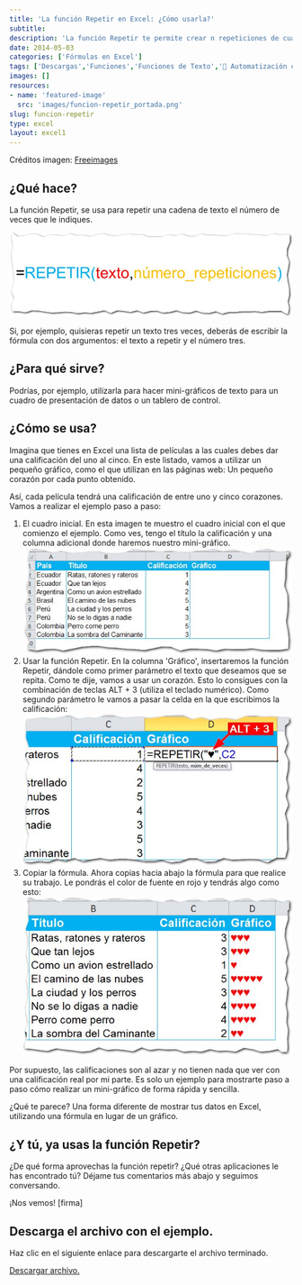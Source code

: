 ```yaml
---
title: 'La función Repetir en Excel: ¿Cómo usarla?'
subtitle: 
description: 'La función Repetir te permite crear n repeticiones de cualquier texto. Aprovecha esta función para hacer mini-gráficos en Excel.'
date: 2014-05-03
categories: ['Fórmulas en Excel']
tags: ['Descargas','Funciones','Funciones de Texto','🤖 Automatización con Excel']
images: []
resources: 
- name: 'featured-image'
  src: 'images/funcion-repetir_portada.png'
slug: funcion-repetir
type: excel
layout: excel1
---
```


Créditos imagen: [Freeimages](http://www.freeimages.com/photo/360165)

## ¿Qué hace?

La función Repetir, se usa para repetir una cadena de texto el número de veces que le indiques.

[![Función Repetir](images/funcion-repetir-0031.jpg)](http://raymundoycaza.com/wp-content/uploads/funcion-repetir-0031.jpg)

Si, por ejemplo, quisieras repetir un texto tres veces, deberás de escribir la fórmula con dos argumentos: el texto a repetir y el número tres.

## ¿Para qué sirve?

Podrías, por ejemplo, utilizarla para hacer mini-gráficos de texto para un cuadro de presentación de datos o un tablero de control.

## ¿Cómo se usa?

Imagina que tienes en Excel una lista de películas a las cuales debes dar una calificación del uno al cinco. En este listado, vamos a utilizar un pequeño gráfico, como el que utilizan en las páginas web: Un pequeño corazón por cada punto obtenido.

Así, cada película tendrá una calificación de entre uno y cinco corazones. Vamos a realizar el ejemplo paso a paso:

1. El cuadro inicial. En esta imagen te muestro el cuadro inicial con el que comienzo el ejemplo. Como ves, tengo el título la calificación y una columna adicional donde haremos nuestro mini-gráfico. [![Función Repetir](images/funcion-repetir-0011.jpg)](http://raymundoycaza.com/wp-content/uploads/funcion-repetir-0011.jpg) 
2. Usar la función Repetir. En la columna 'Gráfico', insertaremos la función Repetir, dándole como primer parámetro el texto que deseamos que se repita. Como te dije, vamos a usar un corazón. Esto lo consigues con la combinación de teclas ALT + 3 (utiliza el teclado numérico). Como segundo parámetro le vamos a pasar la celda en la que escribimos la calificación: [![Función Repetir](images/funcion-repetir-0021.jpg)](http://raymundoycaza.com/wp-content/uploads/funcion-repetir-0021.jpg)
3. Copiar la fórmula. Ahora copias hacia abajo la fórmula para que realice su trabajo. Le pondrás el color de fuente en rojo y tendrás algo como esto: [![Función Repetir](images/funcion-repetir-0041.jpg)](http://raymundoycaza.com/wp-content/uploads/funcion-repetir-0041.jpg)

Por supuesto, las calificaciones son al azar y no tienen nada que ver con una calificación real por mi parte. Es solo un ejemplo para mostrarte paso a paso cómo realizar un mini-gráfico de forma rápida y sencilla.

¿Qué te parece? Una forma diferente de mostrar tus datos en Excel, utilizando una fórmula en lugar de un gráfico.

## ¿Y tú, ya usas la función Repetir?

¿De qué forma aprovechas la función repetir? ¿Qué otras aplicaciones le has encontrado tú? Déjame tus comentarios más abajo y seguimos conversando.

¡Nos vemos! \[firma\]

## Descarga el archivo con el ejemplo.

Haz clic en el siguiente enlace para descargarte el archivo terminado.

[Descargar archivo.](http://static.raymundoycaza.com/funcion-repetir.xlsx)
